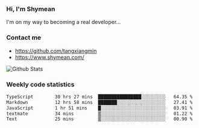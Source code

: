 ### Hi, I'm Shymean

I'm on my way to becoming a real developer...

### Contact me

- <https://github.com/tangxiangmin>
- <https://www.shymean.com/>

![Github Stats](https://github-readme-stats.vercel.app/api?username=tangxiangmin&show_icons=true&theme=dark)


###  Weekly code statistics

<!--START_SECTION:waka-->

```txt
TypeScript        30 hrs 27 mins  ████████████████░░░░░░░░░   64.35 %
Markdown          12 hrs 58 mins  ███████░░░░░░░░░░░░░░░░░░   27.41 %
JavaScript        1 hr 51 mins    █░░░░░░░░░░░░░░░░░░░░░░░░   03.91 %
textmate          34 mins         ▒░░░░░░░░░░░░░░░░░░░░░░░░   01.22 %
Text              25 mins         ▒░░░░░░░░░░░░░░░░░░░░░░░░   00.90 %
```

<!--END_SECTION:waka-->
